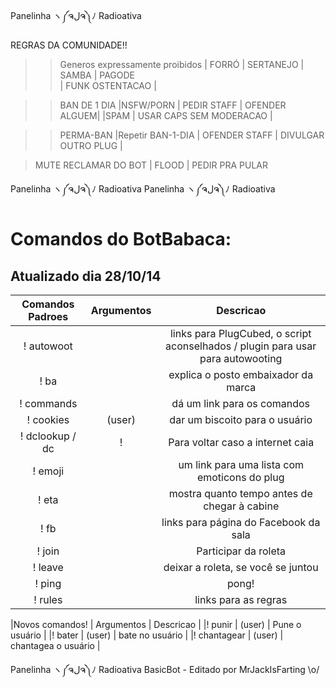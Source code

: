 Panelinha ヽ༼ຈلຈ༽ﾉ  Radioativa

REGRAS DA COMUNIDADE!! 

>>Generos expressamente proibidos
| FORRÓ | SERTANEJO | SAMBA | PAGODE  
| FUNK OSTENTACAO | 
 
>> BAN DE 1 DIA
|NSFW/PORN  | PEDIR STAFF | OFENDER ALGUEM|
|SPAM | USAR CAPS SEM MODERACAO |

>>PERMA-BAN
|Repetir BAN-1-DIA | OFENDER STAFF | DIVULGAR OUTRO PLUG |

>MUTE
RECLAMAR DO BOT | FLOOD | PEDIR PRA PULAR

Panelinha ヽ༼ຈلຈ༽ﾉ  Radioativa
Panelinha ヽ༼ຈلຈ༽ﾉ  Radioativa

Comandos do BotBabaca:
=========
Atualizado dia 28/10/14
----

|Comandos Padroes | Argumentos |  Descricao |
|:------:|:---------:|:--------------------------------------:|
|! autowoot | | links para PlugCubed, o script aconselhados / plugin para usar para autowooting |
|! ba | | explica o posto embaixador da marca |
|! commands | | dá um link para os comandos |
|! cookies | (user) | dar um biscoito para o usuário |
|! dclookup / dc |! | Para voltar caso a internet caia|
|! emoji | | um link para uma lista com emoticons do plug|
|! eta | | mostra quanto tempo antes de chegar à cabine |
|! fb | | links para página do Facebook da sala|
|! join | | Participar da roleta|
|! leave | | deixar a roleta, se você se juntou |
|! ping | | pong! |
|! rules | | links para as regras |

|Novos comandos! | Argumentos |  Descricao |
|! punir | (user) | Pune o usuário |
|! bater | (user) | bate no usuário |
|! chantagear | (user) | chantagea o usuário |


Panelinha ヽ༼ຈلຈ༽ﾉ  Radioativa
BasicBot - Editado por MrJackIsFarting \o/
